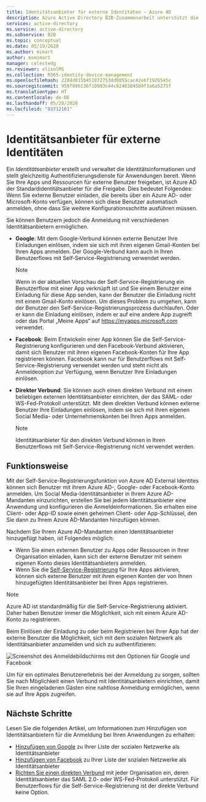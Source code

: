 ```yaml
---
title: Identitätsanbieter für externe Identitäten – Azure AD
description: Azure Active Directory B2B-Zusammenarbeit unterstützt die Multi-Factor Authentication (MFA) für den selektiven Zugriff auf Ihre Unternehmensanwendungen.
services: active-directory
ms.service: active-directory
ms.subservice: B2B
ms.topic: conceptual
ms.date: 05/19/2020
ms.author: mimart
author: msmimart
manager: celestedg
ms.reviewer: elisolMS
ms.collection: M365-identity-device-management
ms.openlocfilehash: 2284d015b451872753dd0855cac42e6f1926545c
ms.sourcegitcommit: 958f086136f10903c44c92463845b9f3a6a5275f
ms.translationtype: HT
ms.contentlocale: de-DE
ms.lasthandoff: 05/20/2020
ms.locfileid: "83712161"
---
```

# <a name="identity-providers-for-external-identities"></a>Identitätsanbieter für externe Identitäten

Ein *Identitätsanbieter* erstellt und verwaltet die Identitätsinformationen und stellt gleichzeitig Authentifizierungsdienste für Anwendungen bereit. Wenn Sie Ihre Apps und Ressourcen für externe Benutzer freigeben, ist Azure AD der Standardidentitätsanbieter für die Freigabe. Dies bedeutet Folgendes: Wenn Sie externe Benutzer einladen, die bereits über ein Azure AD- oder Microsoft-Konto verfügen, können sich diese Benutzer automatisch anmelden, ohne dass Sie weitere Konfigurationsschritte ausführen müssen.

Sie können Benutzern jedoch die Anmeldung mit verschiedenen Identitätsanbietern ermöglichen.

- **Google**: Mit dem Google-Verbund können externe Benutzer Ihre Einladungen einlösen, indem sie sich mit ihren eigenen Gmail-Konten bei Ihren Apps anmelden. Der Google-Verbund kann auch in Ihren Benutzerflows mit Self-Service-Registrierung verwendet werden.
   > [!NOTE]
   > Wenn in der aktuellen Vorschau der Self-Service-Registrierung ein Benutzerflow mit einer App verknüpft ist und Sie einem Benutzer eine Einladung für diese App senden, kann der Benutzer die Einladung nicht mit einem Gmail-Konto einlösen. Um dieses Problem zu umgehen, kann der Benutzer den Self-Service-Registrierungsprozess durchlaufen. Oder er kann die Einladung einlösen, indem er auf eine andere App zugreift oder das Portal „Meine Apps“ auf https://myapps.microsoft.com verwendet.

- **Facebook**: Beim Entwickeln einer App können Sie die Self-Service-Registrierung konfigurieren und den Facebook-Verbund aktivieren, damit sich Benutzer mit ihren eigenen Facebook-Konten für Ihre App registrieren können. Facebook kann nur für Benutzerflows mit Self-Service-Registrierung verwendet werden und steht nicht als Anmeldeoption zur Verfügung, wenn Benutzer Ihre Einladungen einlösen.

- **Direkter Verbund**: Sie können auch einen direkten Verbund mit einem beliebigen externen Identitätsanbieter einrichten, der das SAML- oder WS-Fed-Protokoll unterstützt. Mit dem direkten Verbund können externe Benutzer Ihre Einladungen einlösen, indem sie sich mit ihren eigenen Social Media- oder Unternehmenskonten bei Ihren Apps anmelden. 
   > [!NOTE]
   > Identitätsanbieter für den direkten Verbund können in Ihren Benutzerflows mit Self-Service-Registrierung nicht verwendet werden.


## <a name="how-it-works"></a>Funktionsweise

Mit der Self-Service-Registrierungsfunktion von Azure AD External Identites können sich Benutzer mit ihrem Azure AD-, Google- oder Facebook-Konto anmelden. Um Social Media-Identitätsanbieter in Ihrem Azure AD-Mandanten einzurichten, erstellen Sie bei jedem Identitätsanbieter eine Anwendung und konfigurieren die Anmeldeinformationen. Sie erhalten eine Client- oder App-ID sowie einen geheimen Client- oder App-Schlüssel, den Sie dann zu Ihrem Azure AD-Mandanten hinzufügen können.

Nachdem Sie Ihrem Azure AD-Mandanten einen Identitätsanbieter hinzugefügt haben, ist Folgendes möglich:

- Wenn Sie einen externen Benutzer zu Apps oder Ressourcen in Ihrer Organisation einladen, kann sich der externe Benutzer mit seinem eigenen Konto dieses Identitätsanbieters anmelden.
- Wenn Sie die [Self-Service-Registrierung](self-service-sign-up-overview.md) für Ihre Apps aktivieren, können sich externe Benutzer mit ihren eigenen Konten der von Ihnen hinzugefügten Identitätsanbieter bei Ihren Apps registrieren.

> [!NOTE]
> Azure AD ist standardmäßig für die Self-Service-Registrierung aktiviert. Daher haben Benutzer immer die Möglichkeit, sich mit einem Azure AD-Konto zu registrieren.

Beim Einlösen der Einladung zu oder beim Registrieren bei Ihrer App hat der externe Benutzer die Möglichkeit, sich mit dem sozialen Netzwerk als Identitätsanbieter anzumelden und sich zu authentifizieren:

![Screenshot des Anmeldebildschirms mit den Optionen für Google und Facebook](media/identity-providers/sign-in-with-social-identity.png)

Um für ein optimales Benutzererlebnis bei der Anmeldung zu sorgen, sollten Sie nach Möglichkeit einen Verbund mit Identitätsanbietern einrichten, damit Sie Ihren eingeladenen Gästen eine nahtlose Anmeldung ermöglichen, wenn sie auf Ihre Apps zugreifen.  

## <a name="next-steps"></a>Nächste Schritte

Lesen Sie die folgenden Artikel, um Informationen zum Hinzufügen von Identitätsanbietern für die Anmeldung bei Ihren Anwendungen zu erhalten:

- [Hinzufügen von Google](google-federation.md) zu Ihrer Liste der sozialen Netzwerke als Identitätsanbieter
- [Hinzufügen von Facebook](facebook-federation.md) zu Ihrer Liste der sozialen Netzwerke als Identitätsanbieter
- [Richten Sie einen direkten Verbund](direct-federation.md) mit jeder Organisation ein, deren Identitätsanbieter das SAML 2.0- oder WS-Fed-Protokoll unterstützt. Für Benutzerflows für die Self-Service-Registrierung ist der direkte Verbund keine Option.
